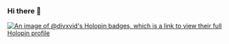 ### Hi there 👋

<!--
**divxvid/divxvid** is a ✨ _special_ ✨ repository because its `README.md` (this file) appears on your GitHub profile.

Here are some ideas to get you started:

- 🔭 I’m currently working on ...
- 🌱 I’m currently learning ...
- 👯 I’m looking to collaborate on ...
- 🤔 I’m looking for help with ...
- 💬 Ask me about ...
- 📫 How to reach me: ...
- 😄 Pronouns: ...
- ⚡ Fun fact: ...
-->
[![An image of @divxvid's Holopin badges, which is a link to view their full Holopin profile](https://holopin.me/divxvid)](https://holopin.io/@divxvid)
